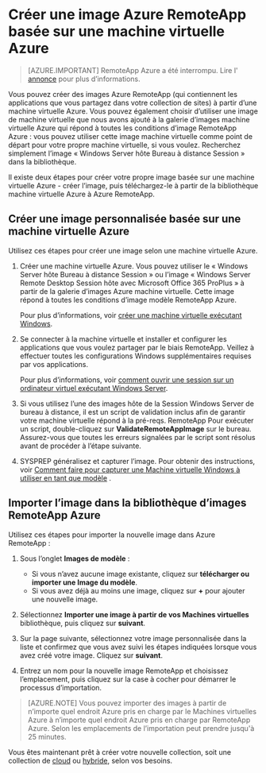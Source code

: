 <properties
    pageTitle="Créer une image Azure RemoteApp basée sur une machine virtuelle Azure | Microsoft Azure"
    description="Apprenez à créer une image pour Azure RemoteApp à partir d’une machine virtuelle Azure."
    services="remoteapp"
    documentationCenter=""
    authors="lizap"
    manager="mbaldwin" />

<tags
    ms.service="remoteapp"
    ms.workload="compute"
    ms.tgt_pltfrm="na"
    ms.devlang="na"
    ms.topic="article"
    ms.date="08/15/2016" 
    ms.author="elizapo" />



# <a name="create-a-azure-remoteapp-image-based-on-an-azure-virtual-machine"></a>Créer une image Azure RemoteApp basée sur une machine virtuelle Azure

> [AZURE.IMPORTANT]
> RemoteApp Azure a été interrompu. Lire l' [annonce](https://go.microsoft.com/fwlink/?linkid=821148) pour plus d’informations.

Vous pouvez créer des images Azure RemoteApp (qui contiennent les applications que vous partagez dans votre collection de sites) à partir d’une machine virtuelle Azure. Vous pouvez également choisir d’utiliser une image de machine virtuelle que nous avons ajouté à la galerie d’images machine virtuelle Azure qui répond à toutes les conditions d’image RemoteApp Azure : vous pouvez utiliser cette image machine virtuelle comme point de départ pour votre propre machine virtuelle, si vous voulez. Recherchez simplement l’image « Windows Server hôte Bureau à distance Session » dans la bibliothèque.

Il existe deux étapes pour créer votre propre image basée sur une machine virtuelle Azure - créer l’image, puis téléchargez-le à partir de la bibliothèque machine virtuelle Azure à Azure RemoteApp.

## <a name="create-a-custom-image-based-on-an-azure-vm"></a>Créer une image personnalisée basée sur une machine virtuelle Azure

Utilisez ces étapes pour créer une image selon une machine virtuelle Azure.

1. Créer une machine virtuelle Azure. Vous pouvez utiliser le « Windows Server hôte Bureau à distance Session » ou l’image « Windows Server Remote Desktop Session hôte avec Microsoft Office 365 ProPlus » à partir de la galerie d’images Azure machine virtuelle. Cette image répond à toutes les conditions d’image modèle RemoteApp Azure.

    Pour plus d’informations, voir [créer une machine virtuelle exécutant Windows](../virtual-machines/virtual-machines-windows-hero-tutorial.md).

2. Se connecter à la machine virtuelle et installer et configurer les applications que vous voulez partager par le biais RemoteApp. Veillez à effectuer toutes les configurations Windows supplémentaires requises par vos applications.

    Pour plus d’informations, voir [comment ouvrir une session sur un ordinateur virtuel exécutant Windows Server](../virtual-machines/virtual-machines-windows-classic-connect-logon.md).

3. Si vous utilisez l’une des images hôte de la Session Windows Server de bureau à distance, il est un script de validation inclus afin de garantir votre machine virtuelle répond à la pré-reqs. RemoteApp Pour exécuter un script, double-cliquez sur **ValidateRemoteAppImage** sur le bureau. Assurez-vous que toutes les erreurs signalées par le script sont résolus avant de procéder à l’étape suivante.

4. SYSPREP généralisez et capturer l’image. Pour obtenir des instructions, voir [Comment faire pour capturer une Machine virtuelle Windows à utiliser en tant que modèle](../virtual-machines/virtual-machines-windows-classic-capture-image.md) .



## <a name="import-the-image-into-the-azure-remoteapp-image-library"></a>Importer l’image dans la bibliothèque d’images RemoteApp Azure

Utilisez ces étapes pour importer la nouvelle image dans Azure RemoteApp :

1. Sous l’onglet **Images de modèle** :
    - Si vous n’avez aucune image existante, cliquez sur **télécharger ou importer une Image du modèle**.
    - Si vous avez déjà au moins une image, cliquez sur **+** pour ajouter une nouvelle image.

2. Sélectionnez **Importer une image à partir de vos Machines virtuelles** bibliothèque, puis cliquez sur **suivant**.

3. Sur la page suivante, sélectionnez votre image personnalisée dans la liste et confirmez que vous avez suivi les étapes indiquées lorsque vous avez créé votre image. Cliquez sur **suivant**.
4. Entrez un nom pour la nouvelle image RemoteApp et choisissez l’emplacement, puis cliquez sur la case à cocher pour démarrer le processus d’importation.

> [AZURE.NOTE] Vous pouvez importer des images à partir de n’importe quel endroit Azure pris en charge par le Machines virtuelles Azure à n’importe quel endroit Azure pris en charge par RemoteApp Azure. Selon les emplacements de l’importation peut prendre jusqu'à 25 minutes.

Vous êtes maintenant prêt à créer votre nouvelle collection, soit une collection de [cloud](remoteapp-create-cloud-deployment.md) ou [hybride](remoteapp-create-hybrid-deployment.md), selon vos besoins.
